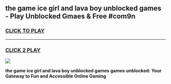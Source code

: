 
## the game ice girl and lava boy unblocked games - Play Unblocked Gmaes & Free #com9n
<h3>
<a href="https://news.freeplayer.one?title=the_game_ice_girl_and_lava_boy_unblocked_games&ref=24F">CLICK TO PLAY</a></h3>
<hr>

<h3>
<a href="https://news.freeplayer.one?title=the_game_ice_girl_and_lava_boy_unblocked_games&ref=24F">CLICK 2 PLAY</a>
  
</h3>

<a href="https://news.freeplayer.one?title=the_game_ice_girl_and_lava_boy_unblocked_games&ref=24F/"><img src="https://clearcache.store/games.png"></a>


**the game ice girl and lava boy unblocked games games unblocked: Your Gateway to Fun and Accessible Online Gaming**
